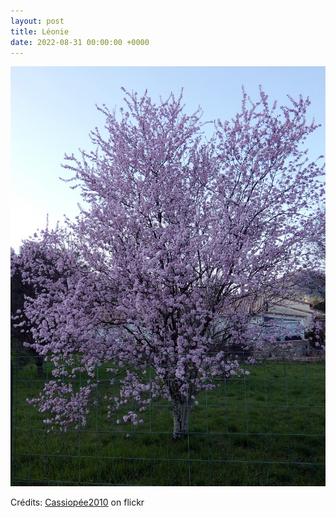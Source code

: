 ```yaml
---
layout: post
title: Léonie
date: 2022-08-31 00:00:00 +0000
---
```


![Léonie](/images/2022-08-31.jpg)

Crédits: [Cassiopée2010](https://www.flickr.com/people/cmoi30/) on flickr

